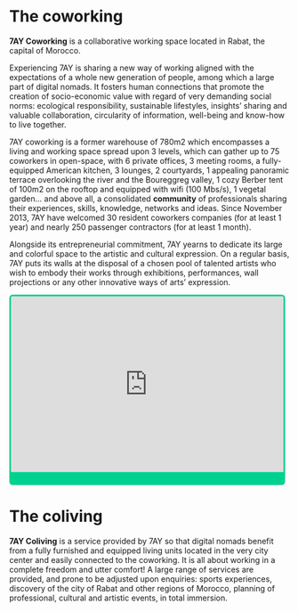 # The coworking

__7AY Coworking__ is a collaborative working space located in Rabat, the capital of Morocco. 

Experiencing 7AY is sharing a new way of working aligned with the expectations of a whole new generation of people, among which a large part of digital nomads. It fosters human connections that promote the creation of socio-economic value with regard of very demanding social norms: ecological responsibility, sustainable lifestyles, insights’ sharing and valuable collaboration, circularity of information, well-being and know-how to live together.

7AY coworking is a former warehouse of 780m2 which encompasses a living and working space spread upon 3 levels, which can gather up to 75 coworkers in open-space, with 6 private offices, 3 meeting rooms, a fully-equipped American kitchen, 3 lounges, 2 courtyards, 1 appealing panoramic terrace overlooking the river and the Boureggreg valley, 1 cozy Berber tent of 100m2 on the rooftop and equipped with wifi (100 Mbs/s), 1 vegetal garden... and above all, a consolidated __community__ of professionals sharing their experiences, skills, knowledge, networks and ideas.
Since November 2013, 7AY have welcomed 30 resident coworkers companies (for at least 1 year) and nearly 250 passenger contractors (for at least 1 month).

Alongside its entrepreneurial commitment, 7AY yearns to dedicate its large and colorful space to the artistic and cultural expression. On a regular basis, 7AY puts its walls at the disposal of a chosen pool of talented artists who wish to embody their works through exhibitions, performances, wall projections or any other innovative ways of arts’ expression.

<iframe style="overflow-y:hidden; overflow-x:auto;  border-radius:6px; -webkit-border-radius:6px; -moz-border-radius:6px; border:3px solid #00d191; background:  url(https://coworker.imgix.net/add-images/cw_img2018.png) center bottom 3px no-repeat,  -webkit-linear-gradient(bottom, #00d191 10px, #00d191 20px, #ffffff 21px, #ffffff 10rem, #ffffff 100%);background: url(https://coworker.imgix.net/add-images/cw_img2018.png) center bottom 3px no-repeat,   -moz-linear-gradient(bottom, #00d191 10px, #00d191 20px, #ffffff 21px, #ffffff 10rem, #ffffff 100%);background: url(https://coworker.imgix.net/add-images/cw_img2018.png) center bottom 3px no-repeat,  -o-linear-gradient(bottom, #00d191 10px, #00d191 20px, #ffffff 21px, #ffffff 10rem, #ffffff 100%);background: url(https://coworker.imgix.net/add-images/cw_img2018.png) center bottom 3px no-repeat,  -ms-linear-gradient(bottom, #00d191 10px, #00d191 20px, #ffffff 21px, #ffffff 10rem, #ffffff 100%);background: url(https://coworker.imgix.net/add-images/cw_img2018.png) center bottom 3px no-repeat,  linear-gradient(bottom, #00d191 10px, #00d191 20px, #ffffff 21px, #ffffff 10rem, #ffffff 100%); padding: 0 0 21px 0px;" src="https://www.coworker.com/widget-review/5/2525" id="widget01" frameborder="0" width="490" height="315px"></iframe>

# The coliving

__7AY Coliving__ is a service provided by 7AY so that digital nomads benefit from a fully furnished and equipped living units located in the very city center and easily connected to the coworking. It is all about working in a complete freedom and utter comfort! 
A large range of services are provided, and prone to be adjusted upon enquiries: sports experiences, discovery of the city of Rabat and other regions of Morocco, planning of professional, cultural and artistic events, in total immersion.
